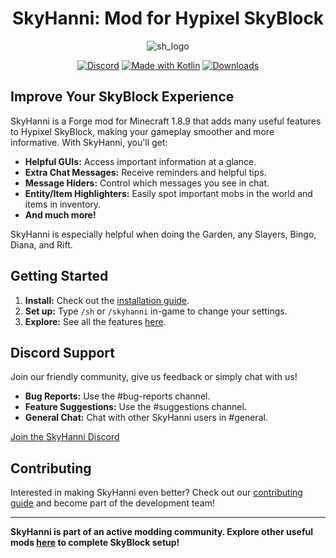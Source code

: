 <h1 align="center">
  SkyHanni: Mod for Hypixel SkyBlock
</h1>


<div align="center">

![sh_logo](https://github.com/hannibal002/SkyHanni/assets/24389977/2f52afa0-0330-434e-ba1c-f2affee96bc1)

[![Discord](https://img.shields.io/discord/997079228510117908?label=discord&color=9089DA&logo=discord&style=for-the-badge)](https://discord.gg/skyhanni-997079228510117908)
[![Made with Kotlin](https://img.shields.io/badge/Made%20With-Kotlin-orange?style=for-the-badge&logo=kotlin&logocolor=white)](https://kotlinlang.org/)
[![Downloads](https://img.shields.io/github/downloads/hannibal002/SkyHanni/total?label=downloads&color=208a19&logo=github&style=for-the-badge)](https://github.com/hannibal002/SkyHanni/releases)
</div>

## Improve Your SkyBlock Experience

SkyHanni is a Forge mod for Minecraft 1.8.9 that adds many useful features to Hypixel SkyBlock, making your gameplay smoother and more
informative. With SkyHanni, you'll get:

* **Helpful GUIs:** Access important information at a glance.
* **Extra Chat Messages:** Receive reminders and helpful tips.
* **Message Hiders:** Control which messages you see in chat.
* **Entity/Item Highlighters:** Easily spot important mobs in the world and items in inventory.
* **And much more!**

SkyHanni is especially helpful when doing the Garden, any Slayers, Bingo, Diana, and Rift.

## Getting Started

1. **Install:**  Check out the [installation guide](docs/INSTALLING.md).
2. **Set up:** Type `/sh` or `/skyhanni` in-game to change your settings.
3. **Explore:** See all the features [here](docs/FEATURES.md).

## Discord Support

Join our friendly community, give us feedback or simply chat with us!

* **Bug Reports:** Use the #bug-reports channel.
* **Feature Suggestions:** Use the #suggestions channel.
* **General Chat:** Chat with other SkyHanni users in #general.

[Join the SkyHanni Discord](https://discord.gg/skyhanni-997079228510117908)

## Contributing

Interested in making SkyHanni even better? Check out our [contributing guide](CONTRIBUTING.md) and become part of the development team!

---

**SkyHanni is part of an active modding community. Explore other useful mods [here](https://sbmw.ca/mod-lists/skyblock-mod-list/) to
complete SkyBlock setup!**
